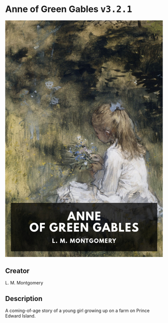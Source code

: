 
# Anne of Green Gables <kbd>v3.2.1</kbd>

<center>
  <img src="./cover-1024.jpg"/>
</center>

## Creator
L. M. Montgomery

## Description
A coming-of-age story of a young girl growing up on a farm on Prince Edward Island.
